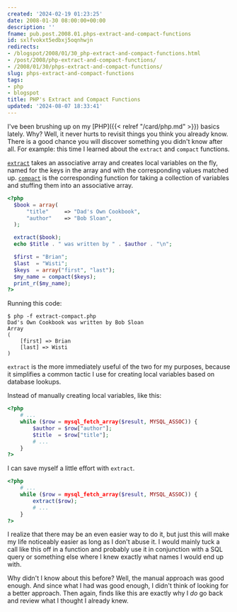 ```yaml
---
created: '2024-02-19 01:23:25'
date: 2008-01-30 08:00:00+00:00
description: ''
fname: pub.post.2008.01.phps-extract-and-compact-functions
id: sxlfvokxt5edbxj5oqnhwjn
redirects:
- /blogspot/2008/01/30_php-extract-and-compact-functions.html
- /post/2008/php-extract-and-compact-functions/
- /2008/01/30/phps-extract-and-compact-functions/
slug: phps-extract-and-compact-functions
tags:
- php
- blogspot
title: PHP's Extract and Compact Functions
updated: '2024-08-07 18:33:41'
---
```


I've been brushing up on my [PHP]({{< relref "/card/php.md" >}}) basics lately. Why? Well, it never hurts to revisit things you think you already know. There is a good chance you will discover something you didn't know after all. For example: this time I learned about the `extract` and `compact` functions.

<!--more-->

[`extract`](http://us3.php.net/manual/en/function.extract.php) takes an associative array and creates local variables on the fly, named for the keys in the array and with the corresponding values matched up. [`compact`](http://us3.php.net/manual/en/function.compact.php) is the corresponding function for taking a collection of variables and stuffing them into an associative array.

``` php
<?php
  $book = array(
      "title"     => "Dad's Own Cookbook",
      "author"    => "Bob Sloan",
  );

  extract($book);
  echo $title . " was written by " . $author . "\n";

  $first = "Brian";
  $last  = "Wisti";
  $keys  = array("first", "last");
  $my_name = compact($keys);
  print_r($my_name);
?>
```

Running this code:

```console
$ php -f extract-compact.php
Dad's Own Cookbook was written by Bob Sloan
Array
(
    [first] => Brian
    [last] => Wisti
)
```

`extract` is the more immediately useful of the two for my purposes, because it simplifies a common tactic I use for creating local variables based on database lookups.

Instead of manually creating local variables, like this:

``` php
<?php
    # ...
    while ($row = mysql_fetch_array($result, MYSQL_ASSOC)) {
        $author = $row["author"];
        $title  = $row["title"];
        # ...
    }
?>
```

I can save myself a little effort with `extract`.

``` php
<?php
    # ...
    while ($row = mysql_fetch_array($result, MYSQL_ASSOC)) {
        extract($row);
        # ...
    }
?>
```

I realize that there may be an even easier way to do it, but just this will make my life noticeably easier as long as I don't abuse it. I would mainly tuck a call like this off in a function and probably use it in conjunction with a SQL query or something else where I knew exactly what names I would end up with.

Why didn't I know about this before? Well, the manual approach was good enough. And since what I had was good enough, I didn't think of looking for a better approach. Then again, finds like this are exactly why I *do* go back and review what I thought I already knew.